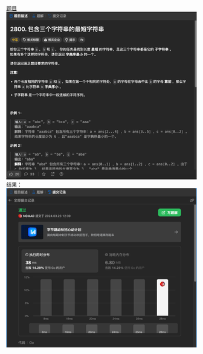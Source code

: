 [题目](https://leetcode.cn/problems/shortest-string-that-contains-three-strings/description/)
![pic](img.png)
结果：
![pic](result.png)